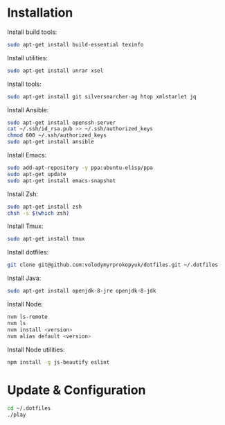 # Installation

Install build tools:

```bash
sudo apt-get install build-essential texinfo
```

Install utilities:

```bash
sudo apt-get install unrar xsel
```

Install tools:

```bash
sudo apt-get install git silversearcher-ag htop xmlstarlet jq
```

Install Ansible:

```bash
sudo apt-get install openssh-server
cat ~/.ssh/id_rsa.pub >> ~/.ssh/authorized_keys
chmod 600 ~/.ssh/authorized_keys
sudo apt-get install ansible
```

Install Emacs:

```bash
sudo add-apt-repository -y ppa:ubuntu-elisp/ppa
sudo apt-get update
sudo apt-get install emacs-snapshot
```

Install Zsh:

```bash
sudo apt-get install zsh
chsh -s $(which zsh)
```

Install Tmux:

```bash
sudo apt-get install tmux
```

Install dotfiles:

```bash
git clone git@github.com:volodymyrprokopyuk/dotfiles.git ~/.dotfiles
```

Install Java:

```bash
sudo apt-get install openjdk-8-jre openjdk-8-jdk
```

Install Node:

```bash
nvm ls-remote
nvm ls
nvm install <version>
nvm alias default <version>
```

Install Node utilities:

```bash
npm install -g js-beautify eslint
```

# Update & Configuration

```bash
cd ~/.dotfiles
./play
```
